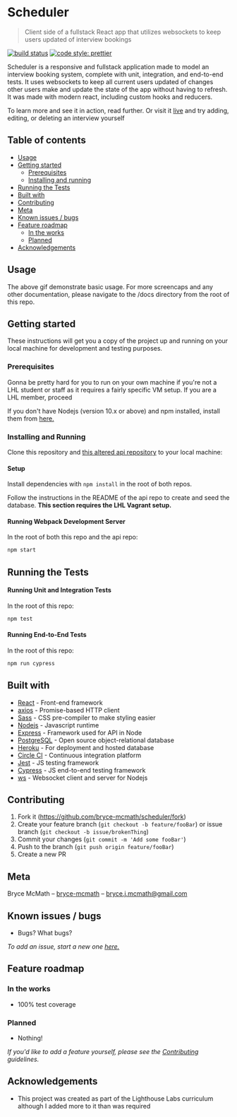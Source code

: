 # Scheduler

> Client side of a fullstack React app that utilizes websockets to keep users updated of interview bookings

<!-- Badges -->

[![build status](https://img.shields.io/circleci/build/github/bryce-mcmath/scheduler/master?label=circleci)](https://circleci.com/gh/bryce-mcmath/scheduler)
[![code style: prettier](https://img.shields.io/badge/code_style-prettier-ff69b4.svg)](https://github.com/prettier/prettier)

Scheduler is a responsive and fullstack application made to model an interview booking system, complete with unit, integration, and end-to-end tests. It uses websockets to keep all current users updated of changes other users make and update the state of the app without having to refresh. It was made with modern react, including custom hooks and reducers.

To learn more and see it in action, read further. Or visit it [live](https://suspicious-hodgkin-62d695.netlify.com/) and try adding, editing, or deleting an interview yourself

## Table of contents

- [Usage](#usage)
- [Getting started](#getting-started)
  - [Prerequisites](#prerequisites)
  - [Installing and running](#installing-and-running)
- [Running the Tests](#running-the-tests)
- [Built with](#built-with)
- [Contributing](#contributing)
- [Meta](#meta)
- [Known issues / bugs](#known-issues-/-bugs)
- [Feature roadmap](#feature-roadmap)
  - [In the works](#in-the-works)
  - [Planned](#planned)
- [Acknowledgements](#acknowledgements)

## Usage

<!-- Gifs -->

The above gif demonstrate basic usage. For more screencaps and any other documentation, please navigate to the /docs directory from the root of this repo.

## Getting started

These instructions will get you a copy of the project up and running on your local machine for development and testing purposes.

### Prerequisites

Gonna be pretty hard for you to run on your own machine if you're not a LHL student or staff as it requires a fairly specific VM setup. If you are a LHL member, proceed

If you don't have Nodejs (version 10.x or above) and npm installed, install them from [here.](https://nodejs.org/en/)

### Installing and Running

Clone this repository and [this altered api repository](https://github.com/bryce-mcmath/scheduler-api) to your local machine:

#### Setup

Install dependencies with `npm install` in the root of both repos.

Follow the instructions in the README of the api repo to create and seed the database. **This section requires the LHL Vagrant setup.**

#### Running Webpack Development Server

In the root of both this repo and the api repo:

```sh
npm start
```

## Running the Tests

#### Running Unit and Integration Tests

In the root of this repo:

```sh
npm test
```

#### Running End-to-End Tests

In the root of this repo:

```sh
npm run cypress
```


## Built with

- [React](https://vuejs.org/) - Front-end framework
- [axios](https://github.com/axios/axios) - Promise-based HTTP client
- [Sass](https://sass-lang.com/) - CSS pre-compiler to make styling easier
- [Nodejs](https://nodejs.org/en/) - Javascript runtime
- [Express](https://expressjs.com/) - Framework used for API in Node
- [PostgreSQL](https://www.postgresql.org/) - Open source object-relational database
- [Heroku]() - For deployment and hosted database
- [Circle CI]() - Continuous integration platform
- [Jest]() - JS testing framework
- [Cypress]() - JS end-to-end testing framework
- [ws]() - Websocket client and server for Nodejs

## Contributing

1. Fork it (<https://github.com/bryce-mcmath/scheduler/fork>)
2. Create your feature branch (`git checkout -b feature/fooBar`) or issue branch (`git checkout -b issue/brokenThing`)
3. Commit your changes (`git commit -m 'Add some fooBar'`)
4. Push to the branch (`git push origin feature/fooBar`)
5. Create a new PR

## Meta

Bryce McMath – [bryce-mcmath](https://github.com/bryce-mcmath) – bryce.j.mcmath@gmail.com

## Known issues / bugs

- Bugs? What bugs?

_To add an issue, start a new one [here.](https://github.com/bryce-mcmath/scheduler/issues)_

## Feature roadmap

### In the works

- 100% test coverage

### Planned

- Nothing!

_If you'd like to add a feature yourself, please see the [Contributing](#contributing) guidelines._

## Acknowledgements

- This project was created as part of the Lighthouse Labs curriculum although I added more to it than was required
